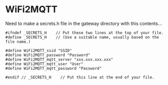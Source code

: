 # WiFi2MQTT

Need to make a secrets.h file in the gateway directory with this contents...
```
#ifndef _SECRETS_H    // Put these two lines at the top of your file.
#define _SECRETS_H    // (Use a suitable name, usually based on the file name.)

#define WiFi2MQTT_ssid "SSID"
#define WiFi2MQTT_password "Password"
#define WiFi2MQTT_mqtt_server "xxx.xxx.xxx.xxx"
#define WiFi2MQTT_mqtt_user "User"
#define WiFi2MQTT_mqtt_password "Password"

#endif // _SECRETS_H    // Put this line at the end of your file.
```
